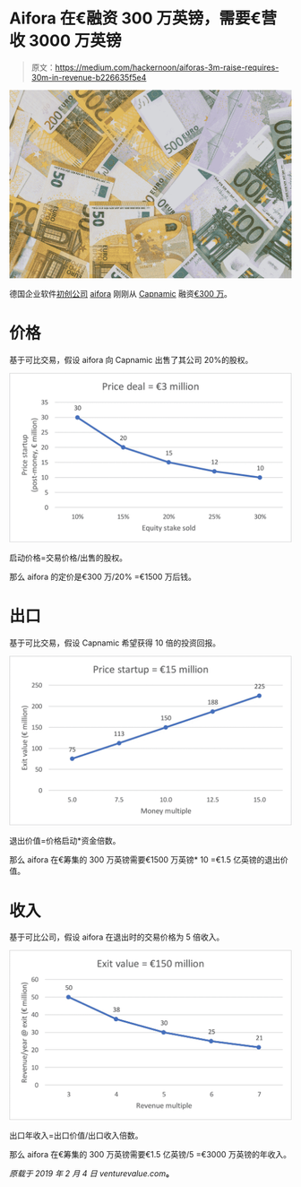 # Aifora 在€融资 300 万英镑，需要€营收 3000 万英镑

> 原文：<https://medium.com/hackernoon/aiforas-3m-raise-requires-30m-in-revenue-b226635f5e4>

![](img/03ffd2bd6ecb39d0fc3aaf06fe994efc.png)

德国企业软件[初创公司](https://hackernoon.com/tagged/startup) [aifora](https://www.aifora.com/?lang=en) 刚刚从 [Capnamic](https://capnamic.com/) 融资[€300 万](http://vc-startups.com/aifora-3-millionen-euro-fuer-die-revolution-des-einzelhandels)。

# 价格

基于可比交易，假设 aifora 向 Capnamic 出售了其公司 20%的股权。

![](img/b6744888a615841a6e92de4c4fcf4edd.png)

启动价格=交易价格/出售的股权。

那么 aifora 的定价是€300 万/20% =€1500 万后钱。

# 出口

基于可比交易，假设 Capnamic 希望获得 10 倍的投资回报。

![](img/1373e11c85ef1e01bad0eb39a5cc2d31.png)

退出价值=价格启动*资金倍数。

那么 aifora 在€筹集的 300 万英镑需要€1500 万英镑* 10 =€1.5 亿英镑的退出价值。

# 收入

基于可比公司，假设 aifora 在退出时的交易价格为 5 倍收入。

![](img/3dd39c7ac1422414eaacbeb328426e65.png)

出口年收入=出口价值/出口收入倍数。

那么 aifora 在€筹集的 300 万英镑需要€1.5 亿英镑/5 =€3000 万英镑的年收入。

*原载于 2019 年 2 月 4 日 venturevalue.com*[](https://venturevalue.com/aiforas-e3m-raise-requires-e30m-in-revenue/)**。**
